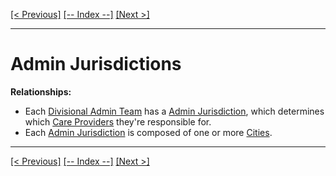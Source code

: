 [[< Previous]](user_accounts.md) [[-- Index --]](entity_class_index.md) [[Next >]](admin_teams.md)
___
# Admin Jurisdictions

**Relationships:**
  * Each [Divisional Admin Team](divisional_admin_teams.md) has a [Admin Jurisdiction](admin_jurisdictions.md), which determines which [Care Providers](care_providers.md) they're responsible for.
  * Each [Admin Jurisdiction](admin_jurisdictions.md) is composed of one or more [Cities](cities.md).

___
[[< Previous]](user_accounts.md) [[-- Index --]](entity_class_index.md) [[Next >]](admin_teams.md)
